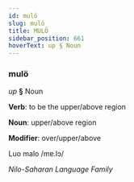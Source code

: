 ```yaml
---
id: mulö
slug: mulö
title: MULÖ
sidebar_position: 661
hoverText: up § Noun
---
```


### mulö

*up* **§** Noun

**Verb**: to be the upper/above region

**Noun**: upper/above region

**Modifier**: over/upper/above

Luo malo /mɐ.lɔ/

*Nilo-Saharan Language Family*